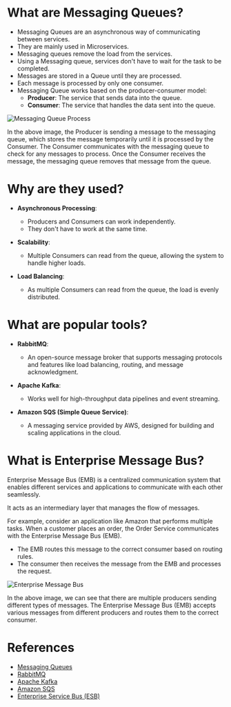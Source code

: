 # What are Messaging Queues?

- Messaging Queues are an asynchronous way of communicating between services.
- They are mainly used in Microservices.
- Messaging queues remove the load from the services.
- Using a Messaging queue, services don't have to wait for the task to be completed.
- Messages are stored in a Queue until they are processed.
- Each message is processed by only one consumer.
- Messaging Queue works based on the producer-consumer model:
    - **Producer**: The service that sends data into the queue.
    - **Consumer**: The service that handles the data sent into the queue.

![Messaging Queue Process](https://d1.awsstatic.com/product-marketing/Messaging/sqs_seo_queue.1dc710b63346bef869ee34b8a9a76abc014fbfc9.png)

In the above image, the Producer is sending a message to the messaging queue, which stores the message temporarily until it is processed by the Consumer. The Consumer communicates with the messaging queue to check for any messages to process. Once the Consumer receives the message, the messaging queue removes that message from the queue.

# Why are they used?

- **Asynchronous Processing**:
    - Producers and Consumers can work independently.
    - They don't have to work at the same time.

- **Scalability**:
    - Multiple Consumers can read from the queue, allowing the system to handle higher loads.

- **Load Balancing**:
    - As multiple Consumers can read from the queue, the load is evenly distributed.

# What are popular tools?

- **RabbitMQ**:
    - An open-source message broker that supports messaging protocols and features like load balancing, routing, and message acknowledgment.

- **Apache Kafka**:
    - Works well for high-throughput data pipelines and event streaming.

- **Amazon SQS (Simple Queue Service)**:
    - A messaging service provided by AWS, designed for building and scaling applications in the cloud.

# What is Enterprise Message Bus?

Enterprise Message Bus (EMB) is a centralized communication system that enables different services and applications to communicate with each other seamlessly.

It acts as an intermediary layer that manages the flow of messages.

For example, consider an application like Amazon that performs multiple tasks. When a customer places an order, the Order Service communicates with the Enterprise Message Bus (EMB).

- The EMB routes this message to the correct consumer based on routing rules.
- The consumer then receives the message from the EMB and processes the request.

![Enterprise Message Bus](https://upload.wikimedia.org/wikipedia/commons/thumb/a/a2/ESB.svg/220px-ESB.svg.png)

In the above image, we can see that there are multiple producers sending different types of messages. The Enterprise Message Bus (EMB) accepts various messages from different producers and routes them to the correct consumer.

# References

- [Messaging Queues](https://aws.amazon.com/message-queue/)
- [RabbitMQ](https://risingwave.com/blog/the-ultimate-guide-to-top-messaging-queue-tools-in-2024/)
- [Apache Kafka](https://risingwave.com/blog/the-ultimate-guide-to-top-messaging-queue-tools-in-2024/)
- [Amazon SQS](https://risingwave.com/blog/the-ultimate-guide-to-top-messaging-queue-tools-in-2024/)
- [Enterprise Service Bus (ESB)](https://en.wikipedia.org/wiki/Enterprise_service_bus)
